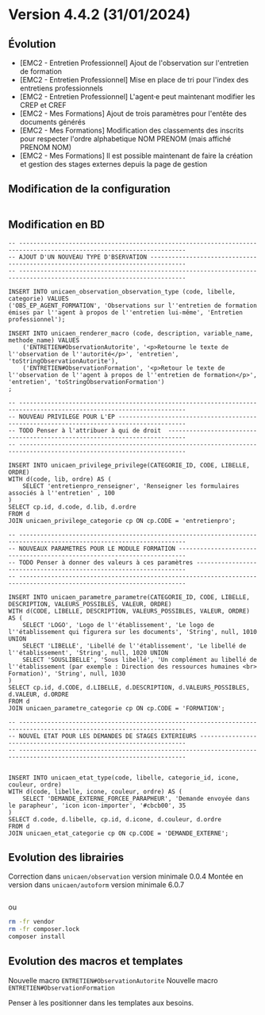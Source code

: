 Version 4.4.2 (31/01/2024)
====

Évolution
---
- [EMC2 - Entretien Professionnel] Ajout de l'observation sur l'entretien de formation
- [EMC2 - Entretien Professionnel] Mise en place de tri pour l'index des entretiens professionnels
- [EMC2 - Entretien Professionnel] L'agent·e peut maintenant modifier les CREP et CREF
- [EMC2 - Mes Formations] Ajout de trois paramètres pour l'entête des documents générés
- [EMC2 - Mes Formations] Modification des classements des inscrits pour respecter l'ordre alphabetique NOM PRENOM (mais affiché PRENOM NOM)
- [EMC2 - Mes Formations] Il est possible maintenant de faire la création et gestion des stages externes depuis la page de gestion 

Modification de la configuration
---

```bash
```

Modification en BD
---

```postgresql
-- ---------------------------------------------------------------------------------------------------------------------
-- AJOUT D'UN NOUVEAU TYPE D'BSERVATION --------------------------------------------------------------------------------
-- ---------------------------------------------------------------------------------------------------------------------

INSERT INTO unicaen_observation_observation_type (code, libelle, categorie) VALUES 
('OBS_EP_AGENT_FORMATION', 'Observations sur l''entretien de formation émises par l''agent à propos de l''entretien lui-même', 'Entretien professionnel');

INSERT INTO unicaen_renderer_macro (code, description, variable_name, methode_name) VALUES 
    ('ENTRETIEN#ObservationAutorite', '<p>Retourne le texte de l''observation de l''autorité</p>', 'entretien', 'toStringObservationAutorite'),
    ('ENTRETIEN#ObservationFormation', '<p>Retour le texte de l''observation de l''agent à propos de l''entretien de formation</p>', 'entretien', 'toStringObservationFormation')
;

-- ---------------------------------------------------------------------------------------------------------------------
-- NOUVEAU PRIVILEGE POUR L'EP -----------------------------------------------------------------------------------------
-- TODO Penser à l'attribuer à qui de droit  ---------------------------------------------------------------------------    
-- ---------------------------------------------------------------------------------------------------------------------

INSERT INTO unicaen_privilege_privilege(CATEGORIE_ID, CODE, LIBELLE, ORDRE)
WITH d(code, lib, ordre) AS (
    SELECT 'entretienpro_renseigner', 'Renseigner les formulaires associés à l''entretien' , 100
)
SELECT cp.id, d.code, d.lib, d.ordre
FROM d
JOIN unicaen_privilege_categorie cp ON cp.CODE = 'entretienpro';

-- ---------------------------------------------------------------------------------------------------------------------
-- NOUVEAUX PARAMETRES POUR LE MODULE FORMATION ------------------------------------------------------------------------
-- TODO Penser à donner des valeurs à ces paramètres -------------------------------------------------------------------   
-- ---------------------------------------------------------------------------------------------------------------------

INSERT INTO unicaen_parametre_parametre(CATEGORIE_ID, CODE, LIBELLE, DESCRIPTION, VALEURS_POSSIBLES, VALEUR, ORDRE)
WITH d(CODE, LIBELLE, DESCRIPTION, VALEURS_POSSIBLES, VALEUR, ORDRE) AS (
    SELECT 'LOGO', 'Logo de l''établissement', 'Le logo de l''établissement qui figurera sur les documents', 'String', null, 1010 UNION
    SELECT 'LIBELLE', 'Libellé de l''établissement', 'Le libellé de l''établissement', 'String', null, 1020 UNION
    SELECT 'SOUSLIBELLE', 'Sous libellé', 'Un complément au libellé de l''établissement (par exemple : Direction des ressources humaines <br> Formation)', 'String', null, 1030
)
SELECT cp.id, d.CODE, d.LIBELLE, d.DESCRIPTION, d.VALEURS_POSSIBLES, d.VALEUR, d.ORDRE
FROM d
JOIN unicaen_parametre_categorie cp ON cp.CODE = 'FORMATION';

-- ---------------------------------------------------------------------------------------------------------------------
-- NOUVEL ETAT POUR LES DEMANDES DE STAGES EXTERIEURS ------------------------------------------------------------------
-- ---------------------------------------------------------------------------------------------------------------------


INSERT INTO unicaen_etat_type(code, libelle, categorie_id, icone, couleur, ordre)
WITH d(code, libelle, icone, couleur, ordre) AS (
    SELECT 'DEMANDE_EXTERNE_FORCEE_PARAPHEUR', 'Demande envoyée dans le parapheur', 'icon icon-importer', '#cbcb00', 35
)
SELECT d.code, d.libelle, cp.id, d.icone, d.couleur, d.ordre
FROM d
JOIN unicaen_etat_categorie cp ON cp.CODE = 'DEMANDE_EXTERNE';
```

Evolution des librairies
---

Correction dans `unicaen/observation` version minimale 0.0.4
Montée en version dans `unicaen/autoform` version minimale 6.0.7

```bash
```

ou

```bash
rm -fr vendor
rm -fr composer.lock
composer install
```

Evolution des macros et templates
---
Nouvelle macro `ENTRETIEN#ObservationAutorite` 
Nouvelle macro `ENTRETIEN#ObservationFormation`

Penser à les positionner dans les templates aux besoins. 
